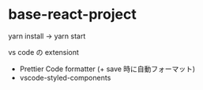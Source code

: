 # base-react-project

yarn install -> yarn start

vs code の extensiont

- Prettier Code formatter (+ save 時に自動フォーマット)
- vscode-styled-components

